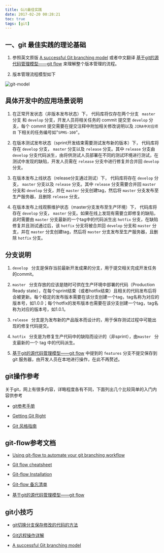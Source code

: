 ```yaml
---
title: Git最佳实践
date: 2017-02-20 00:28:21
toc: true
tags: [git]
---
```



## 一、git 最佳实践的理论基础

1. 参照英文原版 [A successful Git branching model]() 或者中文翻译 [基于git的源代码管理模型——git flow](http://www.ituring.com.cn/article/56870) 来理解整个版本管理的流程。

2. 版本管理流程模型如下

![git-model](http://nvie.com/img/git-model@2x.png)


## 具体开发中的应用场景说明

1. 在正常开发状态（非版本发布状态）下， 代码库将仅存在两个分支 ` master` 分支  和 `develop` 分支，开发人员将相关任务的 commit 提交至 `develop` 分支，每个 commit 提交需要在提交注释中附加相关修改说明以及 `JIRA中对应项目` 下相关的任务编号如"`SPMS-100`"。

2. 在版本测试发布状态（sprint开发结束需要测试发布新的版本）下， 代码库将存在 `develop` 分支， `master` 分支以及 `release` 分支。其中 `release` 分支由 `develop` 分支代码派生，由将供测试人员部署在不同的测试环境进行测试，在测试中发现的缺陷，开发人员需在 `release` 分支中进行修复并合并回 `develop` 分支。

3. 在版本发布上线状态（release分支通过测试）下， 代码库将存在 `develop` 分支， `master` 分支以及 `release` 分支。其中 `release` 分支需要合并回 `master` 分支和 `develop` 分支，并在 `master` 分支创建tag，然后将 `master` 分支发布至生产服务器，且删除 `release` 分支。

4. 在版本发布上线观察维护状态（master分支发布至生产环境）下， 代码库将存在 `develop` 分支， `master` 分支。如果在线上发现有需要立即修复的缺陷，此时需要由 `master` 分支最新的一个tag中的代码派生出 `hotfix` 分支，在缺陷修复并且测试通过后，该 `hotfix` 分支将被合并回 `develop` 分支和 `master` 分支，并在 `master` 分支创建tag，然后将 `master` 分支发布至生产服务器，且删除 `hotfix` 分支。


## 分支说明

1. `develop ` 分支是保存当前最新开发成果的分支，用于提交相关完成开发任务的commit。

2. `master ` 分支存放的应该是随时可供在生产环境中部署的代码（Production Ready state），在每个sprint结束（或者hotfix结束）且相关的代码发布后将会被更新。每个稳定的发布版本需要在该分支创建一个tag，tag名称为对应的版本号，如1.0.0；每个hotfix的发布版本也需要在该分支创建一个tag，tag名称为对应的版本号，如1.0.1。

3. `release ` 分支是为发布新的产品版本而设计的，用于保存测试过程中可能出现的修复代码提交。

4. `hotfix ` 分支是为修复生产代码中的缺陷而设计的（非sprint），由`master ` 分支最新的一个 tag 中的代码派生。

5. [基于git的源代码管理模型——git flow](http://www.ituring.com.cn/article/56870) 中提到的 `features` 分支不提交保存到 git 服务器，由开发人员在本地进行操作，在此不再赘述。

## git操作参考

关于git，网上有很多内容，详略程度各有不同，下面列出几个比较简单的入门内容供参考

+ [git参考手册](http://gitref.org/zh/)

+ [Getting Git Right](https://www.atlassian.com/git/)

+ [Git 风格指南](https://github.com/aseaday/git-style-guide)

## git-flow参考文档

+ [Using git-flow to automate your git branching workflow](http://jeffkreeftmeijer.com/2010/why-arent-you-using-git-flow/)

+ [Git flow cheatsheet](https://github.com/danielkummer/git-flow-cheatsheet)

+ [Git-flow Installation](https://github.com/nvie/gitflow/wiki/Installation)

+ [Git-flow 备忘清单](http://danielkummer.github.io/git-flow-cheatsheet/index.zh_CN.html)

+ [基于git的源代码管理模型——git flow](http://www.ituring.com.cn/article/56870)


## git小技巧

+ [git切换分支保存修改的代码的方法](http://www.tonitech.com/2344.html)

+ [Git远程操作详解](http://www.ruanyifeng.com/blog/2014/06/git_remote.html)

+ [A successful Git branching model](http://nvie.com/posts/a-successful-git-branching-model/)

